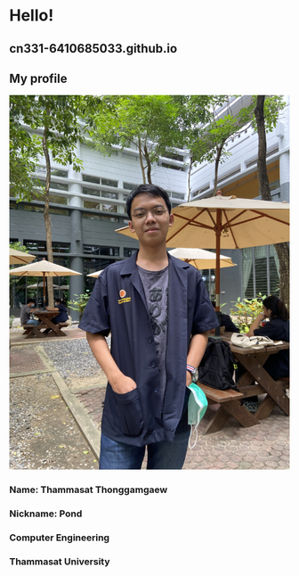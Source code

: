 # Hello!
## cn331-6410685033.github.io

## My profile

![Pics](Pond.jpg)
### Name: Thammasat Thonggamgaew
### Nickname: Pond
### Computer Engineering
### Thammasat University
